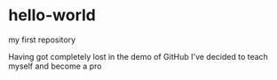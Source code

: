 hello-world
===========

my first repository

Having got completely lost in the demo of GitHub I've decided to teach myself and become a pro
